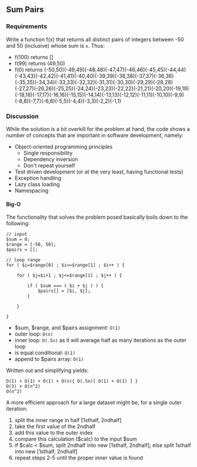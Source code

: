 ## Sum Pairs

### Requirements

Write a function f(x) that returns all distinct pairs of integers between -50 and 50 (inclusive) whose sum is `x`. Thus:

* f(100) returns []
* f(99) returns (49,50)
* f(0) returns (-50,50)(-49,49)(-48,48)(-47,47)(-46,46)(-45,45)(-44,44)(-43,43)(-42,42)(-41,41)(-40,40)(-39,39)(-38,38)(-37,37)(-36,36)(-35,35)(-34,34)(-33,33)(-32,32)(-31,31)(-30,30)(-29,29)(-28,28)(-27,27)(-26,26)(-25,25)(-24,24)(-23,23)(-22,22)(-21,21)(-20,20)(-19,19)(-18,18)(-17,17)(-16,16)(-15,15)(-14,14)(-13,13)(-12,12)(-11,11)(-10,10)(-9,9)(-8,8)(-7,7)(-6,6)(-5,5)(-4,4)(-3,3)(-2,2)(-1,1)

### Discussion

While the solution is a bit overkill for the problem at hand, the code shows a number of concepts that are important in software development, namely:

* Object-oriented programming principles
    * Single responsibility
    * Dependency inversion
    * Don't repeat yourself
* Test driven development (or at the very least, having functional tests)
* Exception handling
* Lazy class loading
* Namespacing

#### Big-O

The functionality that solves the problem posed basically boils down to the following:

    // input
    $sum = 0;
    $range = [-50, 50];
    $pairs = [];

    // loop range
    for ( $i=$range[0] ; $i<=$range[1] ; $i++ ) {

        for ( $j=$i+1 ; $j<=$range[1] ; $j++ ) {

            if ( $sum === ( $i + $j ) ) {
                $pairs[] = [$i, $j];
            }

        }

    }

* $sum, $range, and $pairs assignment: `O(1)`
* outer loop: `O(n)`
* inner loop: `O(.5n)` as it will average half as many iterations as the outer loop
* is equal conditional: `O(1)`
* append to $pairs array: `O(1)`

Written out and simplifying yields:

    O(1) + O(1) + O(1) + O(n){ O(.5n)[ O(1) + O(1) ] }
    O(3) + O(n^2)
    O(n^2)

A more efficient approach for a large dataset might be, for a single outer iteration:

1. split the inner range in half [1sthalf, 2ndhalf]
2. take the first value of the 2ndhalf
3. add this value to the outer index
4. compare this calculation ($calc) to the input $sum
5. if $calc < $sum, split 2ndhalf into new [1sthalf, 2ndhalf]; else split 1sthalf into new [1sthalf, 2ndhalf]
6. repeat steps 2-5 until the proper inner value is found
